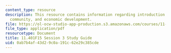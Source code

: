 ```yaml
---
content_type: resource
description: This resource contains information regarding introduction to housing,
  community, and economic development.
file: https://ol-ocw-studio-app-production.s3.amazonaws.com/courses/11-401-introduction-to-housing-community-and-economic-development-fall-2015/0ab7b4af43d29c0a191c62e29c385cde_MIT11_401F15_Session3.pdf
file_type: application/pdf
resourcetype: Document
title: 11.401F15 Session 3 Study Guide
uid: 0ab7b4af-43d2-9c0a-191c-62e29c385cde
---
```

